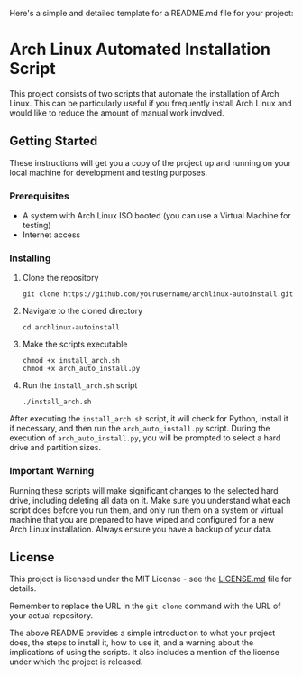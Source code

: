 Here's a simple and detailed template for a README.md file for your project:

# Arch Linux Automated Installation Script

This project consists of two scripts that automate the installation of Arch Linux. This can be particularly useful if you frequently install Arch Linux and would like to reduce the amount of manual work involved.

## Getting Started

These instructions will get you a copy of the project up and running on your local machine for development and testing purposes.

### Prerequisites

- A system with Arch Linux ISO booted (you can use a Virtual Machine for testing)
- Internet access

### Installing

1. Clone the repository

    ```
    git clone https://github.com/yourusername/archlinux-autoinstall.git
    ```

2. Navigate to the cloned directory

    ```
    cd archlinux-autoinstall
    ```

3. Make the scripts executable

    ```
    chmod +x install_arch.sh
    chmod +x arch_auto_install.py
    ```

4. Run the `install_arch.sh` script

    ```
    ./install_arch.sh
    ```

After executing the `install_arch.sh` script, it will check for Python, install it if necessary, and then run the `arch_auto_install.py` script. During the execution of `arch_auto_install.py`, you will be prompted to select a hard drive and partition sizes.

### Important Warning

Running these scripts will make significant changes to the selected hard drive, including deleting all data on it. Make sure you understand what each script does before you run them, and only run them on a system or virtual machine that you are prepared to have wiped and configured for a new Arch Linux installation. Always ensure you have a backup of your data.

## License

This project is licensed under the MIT License - see the [LICENSE.md](LICENSE.md) file for details.

Remember to replace the URL in the `git clone` command with the URL of your actual repository.

The above README provides a simple introduction to what your project does, the steps to install it, how to use it, and a warning about the implications of using the scripts. It also includes a mention of the license under which the project is released.
